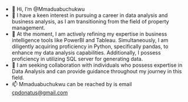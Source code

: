 - 👋 Hi, I’m @Mmaduabuchukwu
- 👀 I have a keen interest in pursuing a career in data analysis and business analysis, as I am transitioning from the field of property management.
- 🌱 At the moment, I am actively refining my expertise in business intelligence tools like PowerBI and Tableau. Simultaneously, I am diligently acquiring proficiency in Python, specifically pandas, to enhance my data analysis capabilities. Additionally, I possess proficiency in utilizing SQL server for generating data.  
- 💞️ I am seeking collaboration with individuals who possess expertise in Data Analysis and can provide guidance throughout my journey in this field.
- 📫 Mmaduabuchukwu can be reached by is email cpdonatus@gmail.com 

<!---
Mmaduabuchukwu/Mmaduabuchukwu is a ✨ special ✨ repository because its `README.md` (this file) appears on your GitHub profile.
You can click the Preview link to take a look at your changes.
--->
